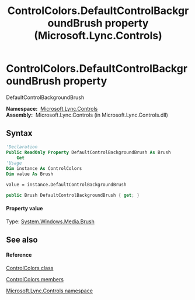 ﻿---
title: ControlColors.DefaultControlBackgroundBrush property  (Microsoft.Lync.Controls)
TOCTitle: 'DefaultControlBackgroundBrush property '
ms:assetid: P:Microsoft.Lync.Controls.ControlColors.DefaultControlBackgroundBrush_DI_3_UC_OCS14MrefLyncWPF
ms:mtpsurl: https://msdn.microsoft.com/en-us/library/microsoft.lync.controls.controlcolors.defaultcontrolbackgroundbrush_di_3_uc_ocs14mreflyncwpf(v=office.15)
ms:contentKeyID: 48590634
ms.date: 07/28/2014
mtps_version: v=office.15
f1_keywords:
- Microsoft.Lync.Controls.ControlColors.DefaultControlBackgroundBrush
dev_langs:
- CSharp
- JScript
- VB
- other
---

# ControlColors.DefaultControlBackgroundBrush property

DefaultControlBackgroundBrush

**Namespace:**  [Microsoft.Lync.Controls](microsoft-lync-controls-namespace_1.md)  
**Assembly:**  Microsoft.Lync.Controls (in Microsoft.Lync.Controls.dll)

## Syntax

``` vb
'Declaration
Public ReadOnly Property DefaultControlBackgroundBrush As Brush
    Get
'Usage
Dim instance As ControlColors
Dim value As Brush

value = instance.DefaultControlBackgroundBrush
```

``` csharp
public Brush DefaultControlBackgroundBrush { get; }
```

#### Property value

Type: [System.Windows.Media.Brush](http://msdn2.microsoft.com/en-us/library/ms634880)  

## See also

#### Reference

[ControlColors class](controlcolors-class-microsoft-lync-controls_1.md)

[ControlColors members](controlcolors-members-microsoft-lync-controls_1.md)

[Microsoft.Lync.Controls namespace](microsoft-lync-controls-namespace_1.md)

